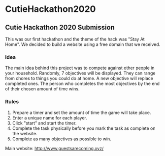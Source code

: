 # CutieHackathon2020
## Cutie Hackathon 2020 Submission
This was our first hackathon and the theme of the hack was "Stay At Home". We decided to build a website using a free domain that we received.

### Idea
The main idea behind this project was to compete against other people in your household. Randomly, 7 objectives will be displayed. They can range from chores to things you could do at home. A new objective will replace completed ones. The person who completes the most objectives by the end of their chosen amount of time wins.

### Rules
1) Prepare a timer and set the amount of time the game will take place.
2) Enter a unique name for each player.
3) Click "start" and start the timer.
4) Complete the task physically before you mark the task as complete on the website.
5) Complete as many objectives as possible to win.

Main website: http://www.guestsarecoming.xyz/
